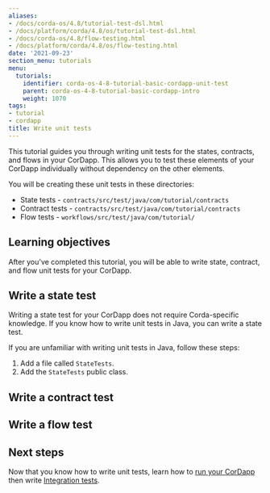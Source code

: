 ```yaml
---
aliases:
- /docs/corda-os/4.8/tutorial-test-dsl.html
- /docs/platform/corda/4.8/os/tutorial-test-dsl.html
- /docs/corda-os/4.8/flow-testing.html
- /docs/platform/corda/4.8/os/flow-testing.html
date: '2021-09-23'
section_menu: tutorials
menu:
  tutorials:
    identifier: corda-os-4-8-tutorial-basic-cordapp-unit-test
    parent: corda-os-4-8-tutorial-basic-cordapp-intro
    weight: 1070
tags:
- tutorial
- cordapp
title: Write unit tests
---
```


This tutorial guides you through writing unit tests for the states, contracts, and flows in your CorDapp. This allows you to test these elements of your CorDapp individually without dependency on the other elements.

You will be creating these unit tests in these directories:

* State tests - `contracts/src/test/java/com/tutorial/contracts`
* Contract tests - `contracts/src/test/java/com/tutorial/contracts`
* Flow tests - `workflows/src/test/java/com/tutorial/`

## Learning objectives

After you've completed this tutorial, you will be able to write state, contract, and flow unit tests for your CorDapp.

## Write a state test

Writing a state test for your CorDapp does not require Corda-specific knowledge. If you know how to write unit tests in Java, you can write a state test.

If you are unfamiliar with writing unit tests in Java, follow these steps:

1. Add a file called `StateTests`.
2. Add the `StateTests` public class. 

## Write a contract test

## Write a flow test

## Next steps

Now that you know how to write unit tests, learn how to [run your CorDapp](XXX) then write [Integration tests](../supplmentary-tutorials/tutorial-integration-testing.md).
